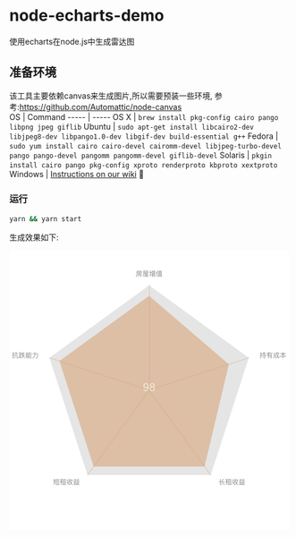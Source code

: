 # node-echarts-demo
使用echarts在node.js中生成雷达图

## 准备环境
该工具主要依赖canvas来生成图片,所以需要预装一些环境,
参考:https://github.com/Automattic/node-canvas <br/>
OS | Command
----- | -----
OS X | `brew install pkg-config cairo pango libpng jpeg giflib`
Ubuntu | `sudo apt-get install libcairo2-dev libjpeg8-dev libpango1.0-dev libgif-dev build-essential g++`
Fedora | `sudo yum install cairo cairo-devel cairomm-devel libjpeg-turbo-devel pango pango-devel pangomm pangomm-devel giflib-devel`
Solaris | `pkgin install cairo pango pkg-config xproto renderproto kbproto xextproto`
Windows | [Instructions on our wiki](https://github.com/Automattic/node-canvas/wiki/Installation---Windows)

### 运行
```sh
yarn && yarn start
```

生成效果如下:

![image](test.jpg)